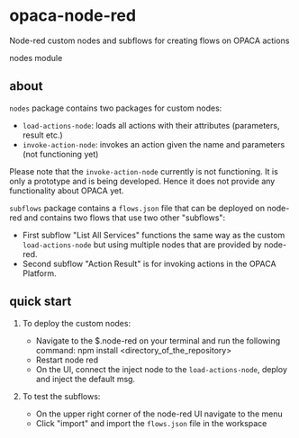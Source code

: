 # opaca-node-red
Node-red custom nodes and subflows for creating flows on OPACA actions

nodes module

## about
`nodes` package contains two packages for custom nodes:
* `load-actions-node`: loads all actions with their attributes (parameters, result etc.)
* `invoke-action-node`: invokes an action given the name and parameters (not functioning yet)

Please note that the `invoke-action-node` currently is not functioning. It is only a prototype and is being developed. Hence it does not provide any functionality about OPACA yet.

`subflows` package contains a `flows.json` file that can be deployed on node-red and contains two flows that use two other "subflows":
* First subflow "List All Services" functions the same way as the custom `load-actions-node` but using multiple nodes that are provided by node-red.
* Second subflow "Action Result" is for invoking actions in the OPACA Platform.


## quick start
1) To deploy the custom nodes:
   * Navigate to the $.node-red on your terminal and run the following command: npm install <directory_of_the_repository>
   * Restart node red
   * On the UI, connect the inject node to the `load-actions-node`, deploy and inject the default msg.

2) To test the subflows:
   * On the upper right corner of the node-red UI navigate to the menu
   * Click "import" and import the `flows.json` file in the workspace


